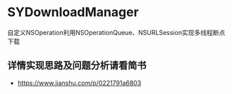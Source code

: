 # SYDownloadManager
自定义NSOperation利用NSOperationQueue、NSURLSession实现多线程断点下载


## 详情实现思路及问题分析请看简书
  * https://www.jianshu.com/p/0221791a6803
